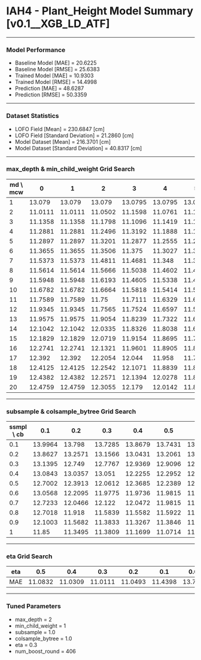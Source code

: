 # IAH4 - Plant_Height Model Summary [v0.1__XGB_LD_ATF]

***

### Model Performance

- Baseline Model [MAE] = 20.6225
- Baseline Model [RMSE] = 25.6383
- Trained Model [MAE] = 10.9303
- Trained Model [RMSE] = 14.4998
- Prediction [MAE] = 48.6287
- Prediction [RMSE] = 50.3359
***

### Dataset Statistics

- LOFO Field [Mean] = 230.6847 [cm]
- LOFO Field [Standard Deviation] = 21.2860 [cm]
- Model Dataset [Mean] = 216.3701 [cm]
- Model Dataset [Standard Deviation] = 40.8317 [cm]
***

### max_depth & min_child_weight Grid Search

|   md \ mcw |       0 |       1 |       2 |       3 |       4 |       5 |       6 |       7 |       8 |       9 |      10 |      11 |      12 |      13 |      14 |      15 |      16 |      17 |      18 |      19 |      20 |
|------------|---------|---------|---------|---------|---------|---------|---------|---------|---------|---------|---------|---------|---------|---------|---------|---------|---------|---------|---------|---------|---------|
|          1 | 13.079  | 13.079  | 13.079  | 13.0795 | 13.0795 | 13.0795 | 13.0795 | 13.0795 | 13.0795 | 13.0795 | 13.0795 | 13.0795 | 13.0795 | 13.0795 | 13.0795 | 13.0795 | 13.0795 | 13.0795 | 13.0823 | 13.0823 | 13.0852 |
|          2 | 11.0111 | 11.0111 | 11.0502 | 11.1598 | 11.0761 | 11.1247 | 11.0358 | 11.0478 | 11.1075 | 11.1977 | 11.1984 | 11.1199 | 11.1337 | 11.1038 | 11.1438 | 11.2056 | 11.1699 | 11.2407 | 11.1962 | 11.1144 | 11.2089 |
|          3 | 11.1358 | 11.1358 | 11.1798 | 11.1096 | 11.1419 | 11.1371 | 11.1243 | 11.1291 | 11.1589 | 11.1451 | 11.1087 | 11.1174 | 11.1264 | 11.0875 | 11.1184 | 11.1038 | 11.1427 | 11.2164 | 11.2073 | 11.1625 | 11.2297 |
|          4 | 11.2881 | 11.2881 | 11.2496 | 11.3192 | 11.1888 | 11.1923 | 11.219  | 11.1787 | 11.1691 | 11.1719 | 11.1448 | 11.1309 | 11.1359 | 11.087  | 11.1637 | 11.1146 | 11.2339 | 11.1785 | 11.1634 | 11.2062 | 11.1958 |
|          5 | 11.2897 | 11.2897 | 11.3201 | 11.2877 | 11.2555 | 11.2801 | 11.3005 | 11.2616 | 11.2448 | 11.2039 | 11.3045 | 11.2175 | 11.2228 | 11.2393 | 11.2039 | 11.2027 | 11.1676 | 11.2167 | 11.2608 | 11.2078 | 11.2273 |
|          6 | 11.3655 | 11.3655 | 11.3506 | 11.375  | 11.3027 | 11.3376 | 11.3017 | 11.2865 | 11.3222 | 11.2646 | 11.2146 | 11.3191 | 11.2543 | 11.2929 | 11.2875 | 11.2942 | 11.3167 | 11.279  | 11.272  | 11.3228 | 11.2565 |
|          7 | 11.5373 | 11.5373 | 11.4811 | 11.4681 | 11.348  | 11.3521 | 11.3513 | 11.3587 | 11.3739 | 11.3519 | 11.3315 | 11.3373 | 11.2914 | 11.3389 | 11.2871 | 11.3436 | 11.3332 | 11.2604 | 11.3079 | 11.3612 | 11.3034 |
|          8 | 11.5614 | 11.5614 | 11.5666 | 11.5038 | 11.4602 | 11.4601 | 11.4598 | 11.4581 | 11.347  | 11.3973 | 11.3671 | 11.4095 | 11.373  | 11.3449 | 11.3641 | 11.3633 | 11.4151 | 11.379  | 11.3605 | 11.3266 | 11.3338 |
|          9 | 11.5948 | 11.5948 | 11.6193 | 11.4605 | 11.5338 | 11.4382 | 11.4812 | 11.456  | 11.4467 | 11.4137 | 11.4005 | 11.3813 | 11.4125 | 11.4262 | 11.448  | 11.4132 | 11.4011 | 11.4039 | 11.3916 | 11.3422 | 11.345  |
|         10 | 11.6782 | 11.6782 | 11.6664 | 11.5818 | 11.5414 | 11.5694 | 11.4984 | 11.5    | 11.544  | 11.478  | 11.466  | 11.4796 | 11.4093 | 11.4726 | 11.4415 | 11.4644 | 11.3959 | 11.4091 | 11.3537 | 11.4208 | 11.3844 |
|         11 | 11.7589 | 11.7589 | 11.75   | 11.7111 | 11.6329 | 11.6246 | 11.6148 | 11.5422 | 11.4874 | 11.5493 | 11.5616 | 11.5251 | 11.5515 | 11.5396 | 11.4213 | 11.4284 | 11.3661 | 11.5119 | 11.4364 | 11.4141 | 11.3656 |
|         12 | 11.9345 | 11.9345 | 11.7565 | 11.7524 | 11.6597 | 11.5837 | 11.5862 | 11.5324 | 11.5134 | 11.5332 | 11.5249 | 11.5792 | 11.4923 | 11.4847 | 11.4809 | 11.4681 | 11.4952 | 11.3956 | 11.4103 | 11.4785 | 11.4391 |
|         13 | 11.9575 | 11.9575 | 11.9054 | 11.8239 | 11.7322 | 11.6488 | 11.5885 | 11.5272 | 11.5572 | 11.5885 | 11.608  | 11.5779 | 11.5316 | 11.4925 | 11.5198 | 11.4919 | 11.4846 | 11.5236 | 11.5424 | 11.5022 | 11.4883 |
|         14 | 12.1042 | 12.1042 | 12.0335 | 11.8326 | 11.8038 | 11.6322 | 11.7014 | 11.6666 | 11.6332 | 11.5564 | 11.5908 | 11.6389 | 11.5431 | 11.576  | 11.5202 | 11.4914 | 11.4964 | 11.5626 | 11.5482 | 11.4609 | 11.4225 |
|         15 | 12.1829 | 12.1829 | 12.0719 | 11.9154 | 11.8695 | 11.7654 | 11.7066 | 11.6796 | 11.6686 | 11.5991 | 11.6655 | 11.5986 | 11.641  | 11.5686 | 11.5028 | 11.5236 | 11.4848 | 11.5597 | 11.5315 | 11.5168 | 11.4401 |
|         16 | 12.2741 | 12.2741 | 12.1321 | 11.9601 | 11.8905 | 11.804  | 11.7813 | 11.6711 | 11.6442 | 11.6608 | 11.6728 | 11.6299 | 11.6364 | 11.5945 | 11.5828 | 11.5724 | 11.5397 | 11.5022 | 11.5692 | 11.4912 | 11.4833 |
|         17 | 12.392  | 12.392  | 12.2054 | 12.044  | 11.958  | 11.7856 | 11.7449 | 11.7424 | 11.7321 | 11.6701 | 11.6615 | 11.6896 | 11.6036 | 11.5987 | 11.5579 | 11.5646 | 11.5399 | 11.4883 | 11.497  | 11.5294 | 11.496  |
|         18 | 12.4125 | 12.4125 | 12.2542 | 12.1071 | 11.8839 | 11.8678 | 11.7862 | 11.7458 | 11.7687 | 11.7806 | 11.6619 | 11.7015 | 11.6648 | 11.613  | 11.5723 | 11.5984 | 11.5463 | 11.5986 | 11.5781 | 11.5533 | 11.5128 |
|         19 | 12.4382 | 12.4382 | 12.2571 | 12.1394 | 12.0278 | 11.899  | 11.8479 | 11.7996 | 11.7598 | 11.7002 | 11.6707 | 11.6517 | 11.6392 | 11.6612 | 11.5805 | 11.6303 | 11.5489 | 11.5905 | 11.5753 | 11.4786 | 11.5081 |
|         20 | 12.4759 | 12.4759 | 12.3055 | 12.179  | 12.0142 | 11.8621 | 11.8401 | 11.7964 | 11.6747 | 11.7549 | 11.7381 | 11.7113 | 11.6439 | 11.677  | 11.5862 | 11.5781 | 11.5588 | 11.5564 | 11.5696 | 11.5398 | 11.4847 |

***

### subsample & colsample_bytree Grid Search

|   ssmpl \ cb |     0.1 |     0.2 |     0.3 |     0.4 |     0.5 |     0.6 |     0.7 |     0.8 |     0.9 |     1.0 |
|--------------|---------|---------|---------|---------|---------|---------|---------|---------|---------|---------|
|          0.1 | 13.9964 | 13.798  | 13.7285 | 13.8679 | 13.7431 | 13.5488 | 13.4987 | 13.4405 | 13.5431 | 13.2684 |
|          0.2 | 13.8627 | 13.2571 | 13.1566 | 13.0431 | 13.2061 | 13.107  | 13.0407 | 12.9194 | 12.9194 | 12.6707 |
|          0.3 | 13.1395 | 12.749  | 12.7767 | 12.9369 | 12.9096 | 12.4013 | 12.4068 | 12.289  | 12.2253 | 12.2454 |
|          0.4 | 13.0843 | 13.0357 | 13.051  | 12.2255 | 12.2952 | 12.4468 | 12.202  | 12.116  | 12.6321 | 12.1557 |
|          0.5 | 12.7002 | 12.3913 | 12.0612 | 12.3685 | 12.2389 | 12.2573 | 12.0795 | 11.8823 | 11.7767 | 11.9343 |
|          0.6 | 13.0568 | 12.2095 | 11.9775 | 11.9736 | 11.9815 | 11.6351 | 11.7425 | 11.9361 | 11.8287 | 11.6273 |
|          0.7 | 12.7233 | 12.0466 | 12.122  | 12.0472 | 11.9815 | 11.7247 | 11.675  | 11.4952 | 11.7814 | 11.5722 |
|          0.8 | 12.7018 | 11.918  | 11.5839 | 11.5582 | 11.5922 | 11.452  | 11.4148 | 11.5578 | 11.5083 | 11.3646 |
|          0.9 | 12.1003 | 11.5682 | 11.3833 | 11.3267 | 11.3846 | 11.324  | 11.4247 | 11.26   | 11.2627 | 11.2581 |
|          1   | 11.85   | 11.3495 | 11.3809 | 11.1699 | 11.0714 | 11.2183 | 11.1229 | 11.0694 | 11.0981 | 11.0111 |

***

### eta Grid Search

| eta   |     0.5 |     0.4 |     0.3 |     0.2 |     0.1 |    0.01 |   0.001 |
|-------|---------|---------|---------|---------|---------|---------|---------|
| MAE   | 11.0832 | 11.0309 | 11.0111 | 11.0493 | 11.4398 | 13.7115 | 79.5384 |

***

### Tuned Parameters

- max_depth = 2
- min_child_weight = 1
- subsample = 1.0
- colsample_bytree = 1.0
- eta = 0.3
- num_boost_round = 406

